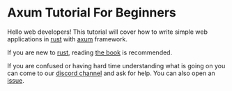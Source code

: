 # Axum Tutorial For Beginners

Hello web developers! This tutorial will cover how to write simple web
applications in [rust] with [axum] framework.

If you are new to [rust], reading [the book] is recommended.

If you are confused or having hard time understanding what is going on you can
come to our [discord channel] and ask for help. You can also open an [issue].

[axum]: https://github.com/tokio-rs/axum
[discord channel]: https://discord.gg/tokio
[issue]: https://github.com/programatik29/issues/new
[rust]: https://www.rust-lang.org/
[the book]: https://doc.rust-lang.org/book/

